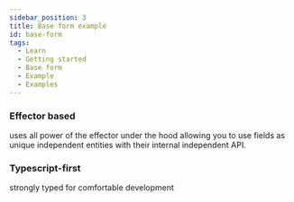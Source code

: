 ```yaml
---
sidebar_position: 3
title: Base form example
id: base-form
tags:
  - Learn
  - Getting started
  - Base form
  - Example
  - Examples
---
```


### Effector based

uses all power of the effector under the hood allowing you to use fields
as unique independent entities with their internal independent API.

### Typescript-first

strongly typed for comfortable development

### 
